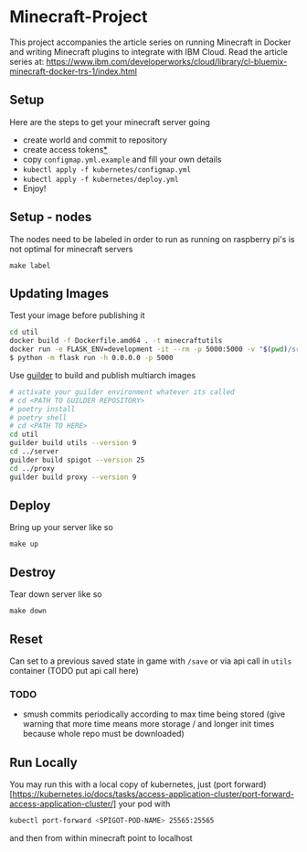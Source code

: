 # Minecraft-Project

This project accompanies the article series on running Minecraft in Docker and
writing Minecraft plugins to integrate with IBM Cloud.
Read the article series at: https://www.ibm.com/developerworks/cloud/library/cl-bluemix-minecraft-docker-trs-1/index.html

## Setup

Here are the steps to get your minecraft server going

- create world and commit to repository
- create access tokens[\*](https://support.cloudbees.com/hc/en-us/articles/234710368-GitHub-Permissions-and-API-token-Scopes-for-Jenkins)
- copy `configmap.yml.example` and fill your own details
- `kubectl apply -f kubernetes/configmap.yml`
- `kubectl apply -f kubernetes/deploy.yml`
- Enjoy!

## Setup - nodes

The nodes need to be labeled in order to run as running on raspberry pi's is not optimal for minecraft servers

```
make label
```

## Updating Images

Test your image before publishing it

```bash
cd util
docker build -f Dockerfile.amd64 . -t minecraftutils
docker run -e FLASK_ENV=development -it --rm -p 5000:5000 -v "$(pwd)/src:/srv/utils" minecraftutils sh
$ python -m flask run -h 0.0.0.0 -p 5000
```

Use [guilder](https://github.com/marcstreeter/guilder) to build and publish multiarch images

```bash
# activate your guilder environment whatever its called
# cd <PATH TO GUILDER REPOSITORY>
# poetry install
# poetry shell
# cd <PATH TO HERE>
cd util
guilder build utils --version 9
cd ../server
guilder build spigot --version 25
cd ../proxy
guilder build proxy --version 9
```

## Deploy

Bring up your server like so

```
make up
```

## Destroy

Tear down server like so

```
make down
```

## Reset

Can set to a previous saved state in game with `/save` or via api call in `utils` container (TODO put api call here)

### TODO

- smush commits periodically according to max time being stored (give warning that more time means more storage / and longer init times because whole repo must be downloaded)

## Run Locally

You may run this with a local copy of kubernetes, just (port forward)[https://kubernetes.io/docs/tasks/access-application-cluster/port-forward-access-application-cluster/] your pod with

```bash
kubectl port-forward <SPIGOT-POD-NAME> 25565:25565
```

and then from within minecraft point to localhost
